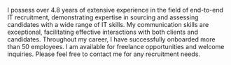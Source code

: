 I possess over 4.8 years of extensive experience in the field of end-to-end IT recruitment, demonstrating expertise in sourcing and assessing candidates with a wide range of IT skills. My communication skills are exceptional, facilitating effective interactions with both clients and candidates. Throughout my career, I have successfully onboarded more than 50 employees. I am available for freelance opportunities and welcome inquiries. Please feel free to contact me for any recruitment needs.

<!---
PriyankaKhodiyar18/PriyankaKhodiyar18 is a ✨ special ✨ repository because its `README.md` (this file) appears on your GitHub profile.
You can click the Preview link to take a look at your changes.
--->

